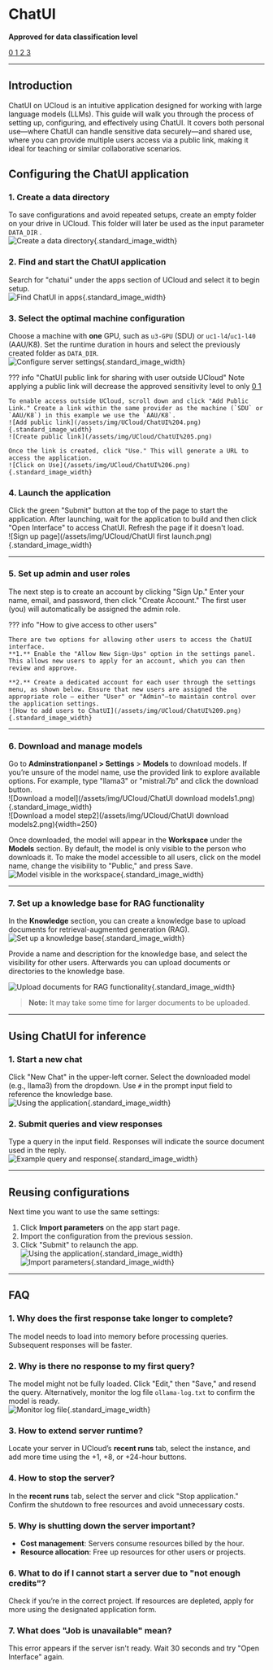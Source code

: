 # ChatUI 
    
**Approved for data classification level**

<a href="https://www.security.aau.dk/data-classification" target="_blank" class="icon-container">
    <span class="icon level-0" title="Approved for public data">0</span>
    <span class="icon level-1" title="Approved for internal data">1</span>
    <span class="icon level-2" title="Approved for confidential data">2</span>
    <span class="icon level-3" title="Approved for strictly confidential data">3</span>
</a>

---

## Introduction  
ChatUI on UCloud is an intuitive application designed for working with large language models (LLMs). This guide will walk you through the process of setting up, configuring, and effectively using ChatUI. It covers both personal use—where ChatUI can handle sensitive data securely—and shared use, where you can provide multiple users access via a public link, making it ideal for teaching or similar collaborative scenarios.

## Configuring the ChatUI application  

### 1. Create a data directory  
To save configurations and avoid repeated setups, create an empty folder on your drive in UCloud. This folder will later be used as the input parameter `DATA_DIR` .  
![Create a data directory](/assets/img/UCloud/ChatUI%201.png){.standard_image_width}

### 2. Find and start the ChatUI application  
Search for "chatui" under the apps section of UCloud and select it to begin setup.  
![Find ChatUI in apps](/assets/img/UCloud/ChatUI%202.png){.standard_image_width}
 
### 3. Select the optimal machine configuration  
Choose a machine with **one** GPU, such as `u3-GPU` (SDU) or `uc1-l4`/`uc1-l40` (AAU/K8). Set the runtime duration in hours and select the previously created folder as `DATA_DIR`.  
![Configure server settings](/assets/img/UCloud/ChatUI%203.png){.standard_image_width}

??? info "ChatUI public link for sharing with user outside UCloud"
    Note applying a public link will decrease the approved sensitivity level to only 
    <a href="https://www.security.aau.dk/data-classification" target="_blank" class="icon-container">
    <span class="icon level-0" title="Approved for public data">0</span>
    <span class="icon level-1" title="Approved for internal data">1</span>
    </a>


    To enable access outside UCloud, scroll down and click "Add Public Link." Create a link within the same provider as the machine (`SDU` or `AAU/K8`) in this example we use the `AAU/K8`. 
    ![Add public link](/assets/img/UCloud/ChatUI%204.png){.standard_image_width}
    ![Create public link](/assets/img/UCloud/ChatUI%205.png)

    Once the link is created, click "Use." This will generate a URL to access the application.  
    ![Click on Use](/assets/img/UCloud/ChatUI%206.png){.standard_image_width}

### 4. Launch the application  
Click the green "Submit" button at the top of the page to start the application. After launching, wait for the application to build and then click "Open Interface" to access ChatUI. Refresh the page if it doesn't load.  
![Sign up page](/assets/img/UCloud/ChatUI first launch.png){.standard_image_width}

---

### 5. Set up admin and user roles
The next step is to create an account by clicking "Sign Up." Enter your name, email, and password, then click "Create Account." The first user (you) will automatically be assigned the admin role. 

??? info "How to give access to other users"

    There are two options for allowing other users to access the ChatUI interface.
    **1.** Enable the "Allow New Sign-Ups" option in the settings panel. This allows new users to apply for an account, which you can then review and approve.      
    
    **2.** Create a dedicated account for each user through the settings menu, as shown below. Ensure that new users are assigned the appropriate role — either "User" or "Admin"—to maintain control over the application settings.
    ![How to add users to ChatUI](/assets/img/UCloud/ChatUI%209.png){.standard_image_width}  

---

### 6. Download and manage models  
Go to **Adminstrationpanel > Settings** > **Models** to download models. If you’re unsure of the model name, use the provided link to explore available options. For example, type "llama3" or "mistral:7b" and click the download button.  
![Download a model](/assets/img/UCloud/ChatUI download models1.png){.standard_image_width}  
![Download a model step2](/assets/img/UCloud/ChatUI download models2.png){width=250}   

Once downloaded, the model will appear in the **Workspace** under the **Models** section. By default, the model is only visible to the person who downloads it. To make the model accessible to all users, click on the model name, change the visibility to "Public," and press Save. 
![Model visible in the workspace](/assets/img/UCloud/ChatUI%2012.png){.standard_image_width}

---

### 7. Set up a knowledge base for RAG functionality  
In the **Knowledge** section, you can create a knowledge base to upload documents for retrieval-augmented generation (RAG).  
![Set up a knowledge base](/assets/img/UCloud/ChatUI%2012a.png){.standard_image_width}

Provide a name and description for the knowledge base, and select the visibility for other users. Afterwards you can upload documents or directories to the knowledge base. 

![Upload documents for RAG functionality](/assets/img/UCloud/ChatUI%2013.png){.standard_image_width}
> **Note:** It may take some time for larger documents to be uploaded.
---

## Using ChatUI for inference  

### 1. Start a new chat  
Click "New Chat" in the upper-left corner. Select the downloaded model (e.g., llama3) from the dropdown. Use `#` in the prompt input field to reference the knowledge base.  
![Using the application](/assets/img/UCloud/ChatUI%2014.png){.standard_image_width}

### 2. Submit queries and view responses  
Type a query in the input field. Responses will indicate the source document used in the reply.  
![Example query and response](/assets/img/UCloud/ChatUI%2015.png){.standard_image_width}

<!-- Students can log in with their designated account to access the same models and knowledge bases. -->

---

## Reusing configurations  
Next time you want to use the same settings:  
1. Click **Import parameters** on the app start page.  
2. Import the configuration from the previous session.  
3. Click "Submit" to relaunch the app.  
![Using the application](/assets/img/UCloud/ChatUI%2016.png){.standard_image_width}  
![Import parameters](/assets/img/UCloud/ChatUI%2017.png){.standard_image_width}

---

## FAQ  

### 1. Why does the first response take longer to complete?  
The model needs to load into memory before processing queries. Subsequent responses will be faster.

### 2. Why is there no response to my first query?  
The model might not be fully loaded. Click "Edit," then "Save," and resend the query. Alternatively, monitor the log file `ollama-log.txt` to confirm the model is ready.  
![Monitor log file](/assets/img/UCloud/ChatUI%2018.png){.standard_image_width}

### 3. How to extend server runtime?  
Locate your server in UCloud’s **recent runs** tab, select the instance, and add more time using the +1, +8, or +24-hour buttons.

### 4. How to stop the server?  
In the **recent runs** tab, select the server and click "Stop application." Confirm the shutdown to free resources and avoid unnecessary costs.

### 5. Why is shutting down the server important?  
- **Cost management**: Servers consume resources billed by the hour.  
- **Resource allocation**: Free up resources for other users or projects.

### 6. What to do if I cannot start a server due to "not enough credits"?  
Check if you’re in the correct project. If resources are depleted, apply for more using the designated application form.

### 7. What does "Job is unavailable" mean?  
This error appears if the server isn't ready. Wait 30 seconds and try "Open Interface" again.

